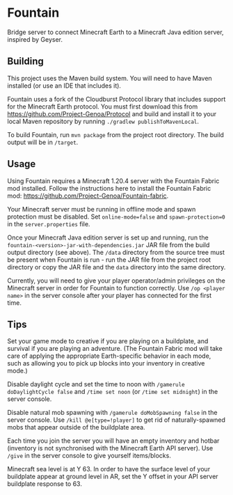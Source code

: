 # Fountain

Bridge server to connect Minecraft Earth to a Minecraft Java edition server, inspired by Geyser.

## Building

This project uses the Maven build system. You will need to have Maven installed (or use an IDE that includes it).

Fountain uses a fork of the Cloudburst Protocol library that includes support for the Minecraft Earth protocol. You must first download this from https://github.com/Project-Genoa/Protocol and build and install it to your local Maven repository by running `./gradlew publishToMavenLocal`.

To build Fountain, run `mvn package` from the project root directory. The build output will be in `/target`.

## Usage

Using Fountain requires a Minecraft 1.20.4 server with the Fountain Fabric mod installed. Follow the instructions here to install the Fountain Fabric mod: https://github.com/Project-Genoa/Fountain-fabric.

Your Minecraft server must be running in offline mode and spawn protection must be disabled. Set `online-mode=false` and `spawn-protection=0` in the `server.properties` file.

Once your Minecraft Java edition server is set up and running, run the `fountain-<version>-jar-with-dependencies.jar` JAR file from the build output directory (see above). The `/data` directory from the source tree must be present when Fountain is run - run the JAR file from the project root directory or copy the JAR file and the `data` directory into the same directory.

Currently, you will need to give your player operator/admin privileges on the Minecraft server in order for Fountain to function correctly. Use `/op <player name>` in the server console after your player has connected for the first time.

## Tips

Set your game mode to creative if you are playing on a buildplate, and survival if you are playing an adventure. (The Fountain Fabric mod will take care of applying the appropriate Earth-specific behavior in each mode, such as allowing you to pick up blocks into your inventory in creative mode.)

Disable daylight cycle and set the time to noon with `/gamerule doDaylightCycle false` and `/time set noon` (or `/time set midnight`) in the server console.

Disable natural mob spawning with `/gamerule doMobSpawning false` in the server console. Use `/kill @e[type=!player]` to get rid of naturally-spawned mobs that appear outside of the buildplate area.

Each time you join the server you will have an empty inventory and hotbar (inventory is not synchronised with the Minecraft Earth API server). Use `/give` in the server console to give yourself items/blocks.

Minecraft sea level is at Y 63. In order to have the surface level of your buildplate appear at ground level in AR, set the Y offset in your API server buildplate response to 63.

